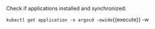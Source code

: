 Check if applications installed and synchronized:

`kubectl get application -n argocd -owide`{{execute}} -w